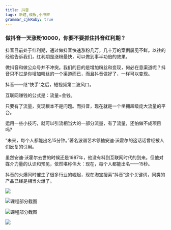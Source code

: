 ```yaml
---
title: 抖音
tags: 新建,模板,小书匠
grammar_cjkRuby: true
---
```


### 做抖音一天涨粉10000，你要不要抓住抖音红利期？

抖音目前处于红利期，通过做抖音快速涨粉几万，几十万的案例屡见不鲜。以往的经验告诉我们，红利期是涨粉最快，可以做到事半功倍的效果。

做抖音和做公众号并不冲突。我们的目的是增加粉丝和变现，何必在意渠道呢？抖音只不过是你增加粉丝的一个渠道而已，而且抖音做好了，一样可以变现。

抖音——继“快手”之后，短视频第二波风口。

互联网赚钱的公式是：流量=金钱。

只要有了流量，变现根本不是问题。而抖音，现在就是一个坐拥超级庞大流量的平台。

运用一些小技巧，就可以引流相当大的一部分流量，有了流量，还怕做不成项目吗?

“未来，每个人都能出名15分钟。”著名波谱艺术领袖安迪·沃霍尔的这话话曾经被人们反复的引用。

虽然安迪·沃霍尔去世的时候还是1987年，他没有料到互联网时代的到来。但他对媒介力量的认识和预见，依然堪称伟大：现在，每个人都能出名——15秒。

抖音的火爆同时催生了很多行业的崛起，现在淘宝搜索“抖音”这个关键词，同类的产品已经是相当火爆了。


![](http://pg9mkg9re.bkt.clouddn.com/小书匠/微信截图_20181103214711.png)

![课程部分截图](http://pg9mkg9re.bkt.clouddn.com/小书匠/微信截图_20181103215625.png)

![课程部分截图](http://pg9mkg9re.bkt.clouddn.com/小书匠/微信截图_20181103215703.png)

![](http://pg9mkg9re.bkt.clouddn.com/小书匠/微信截图_20181103220259.png)
